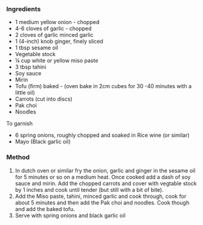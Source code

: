 ### Ingredients

* 1 medium yellow onion - chopped
* 4-6 cloves of garlic - chopped
* 2 cloves of garlic minced garlic
* 1 (4-inch) knob ginger, finely sliced
* 1 tbsp sesame oil
* Vegetable stock
* ¼ cup white or yellow miso paste
* 3 tbsp tahini
* Soy sauce
* Mirin
* Tofu (firm) baked - (oven bake in 2cm cubes for 30 -40 minutes with a little oil)
* Carrots (cut into discs)
* Pak choi
* Noodles

To garnish

* 6 spring onions, roughly chopped and soaked in Rice wine (or similar)
* Mayo (Black garlic oil)

### Method

1. In dutch oven or similar fry the onion, garlic and ginger in the sesame oil for 5 minutes or so on a medium heat. Once cooked add a dash of soy sauce and mirin. Add the chopped carrots and cover with vegtable stock by 1 inches and cook until tender (but still with a bit of bite). 
2. Add the Miso paste, tahini, minced garlic and cook through, cook for about 5 minutes and then add the Pak choi and noodles. Cook though and add the baked tofu. 
3. Serve with spring onions and black garlic oil